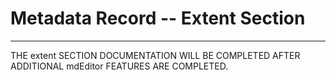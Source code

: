 # Metadata Record -- Extent Section
---

THE extent SECTION DOCUMENTATION WILL BE COMPLETED AFTER ADDITIONAL mdEditor FEATURES ARE COMPLETED.
